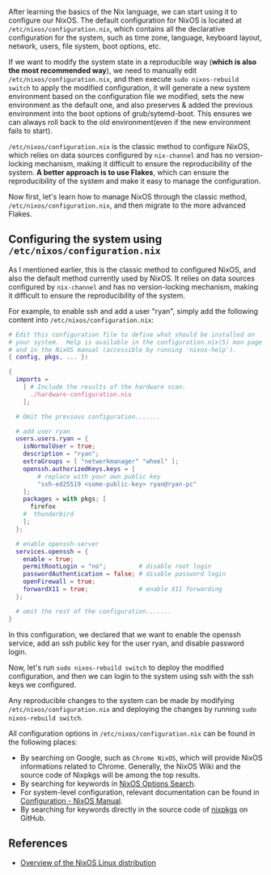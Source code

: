 
After learning the basics of the Nix language, we can start using it to configure our NixOS. The default configuration for NixOS is located at `/etc/nixos/configuration.nix`, which contains all the declarative configuration for the system, such as time zone, language, keyboard layout, network, users, file system, boot options, etc.

If we want to modify the system state in a reproducible way (**which is also the most recommended way**), we need to manually edit `/etc/nixos/configuration.nix`, and then execute `sudo nixos-rebuild switch` to apply the modified configuration, it will generate a new system environment based on the configuration file we modified, sets the new environment as the default one, and also preserves & added the previous environment into the boot options of grub/sytemd-boot. This ensures we can always roll back to the old environment(even if the new environment fails to start).

`/etc/nixos/configuration.nix` is the classic method to configure NixOS, which relies on data sources configured by `nix-channel` and has no version-locking mechanism, making it difficult to ensure the reproducibility of the system. **A better approach is to use Flakes**, which can ensure the reproducibility of the system and make it easy to manage the configuration.

Now first, let's learn how to manage NixOS through the classic method, `/etc/nixos/configuration.nix`, and then migrate to the more advanced Flakes.

## Configuring the system using `/etc/nixos/configuration.nix`

As I mentioned earlier, this is the classic method to configured NixOS, and also the default method currently used by NixOS. It relies on data sources configured by `nix-channel` and has no version-locking mechanism, making it difficult to ensure the reproducibility of the system.

For example, to enable ssh and add a user "ryan", simply add the following content into `/etc/nixos/configuration.nix`:

```nix
# Edit this configuration file to define what should be installed on
# your system.  Help is available in the configuration.nix(5) man page
# and in the NixOS manual (accessible by running 'nixos-help').
{ config, pkgs, ... }:

{
  imports =
    [ # Include the results of the hardware scan.
      ./hardware-configuration.nix
    ];

  # Omit the previous configuration.......

  # add user ryan
  users.users.ryan = {
    isNormalUser = true;
    description = "ryan";
    extraGroups = [ "networkmanager" "wheel" ];
    openssh.authorizedKeys.keys = [
        # replace with your own public key
        "ssh-ed25519 <some-public-key> ryan@ryan-pc"
    ];
    packages = with pkgs; [
      firefox
    #  thunderbird
    ];
  };

  # enable openssh-server
  services.openssh = {
    enable = true;
    permitRootLogin = "no";         # disable root login
    passwordAuthentication = false; # disable password login
    openFirewall = true;
    forwardX11 = true;              # enable X11 forwarding
  };

  # omit the rest of the configuration.......
}
```

In this configuration, we declared that we want to enable the openssh service, add an ssh public key for the user ryan, and disable password login.

Now, let's run `sudo nixos-rebuild switch` to deploy the modified configuration, and then we can login to the system using ssh with the ssh keys we configured.

Any reproducible changes to the system can be made by modifying `/etc/nixos/configuration.nix` and deploying the changes by running `sudo nixos-rebuild switch`.

All configuration options in `/etc/nixos/configuration.nix` can be found in the following places:

- By searching on Google, such as `Chrome NixOS`, which will provide NixOS informations related to Chrome. Generally, the NixOS Wiki and the source code of Nixpkgs will be among the top results.
- By searching for keywords in [NixOS Options Search](https://search.nixos.org/options).
- For system-level configuration, relevant documentation can be found in [Configuration - NixOS Manual](https://nixos.org/manual/nixos/unstable/index.html#ch-configuration).
- By searching for keywords directly in the source code of [nixpkgs](https://github.com/NixOS/nixpkgs) on GitHub.


## References

- [Overview of the NixOS Linux distribution]( https://nixos.wiki/wiki/Overview_of_the_NixOS_Linux_distribution)
